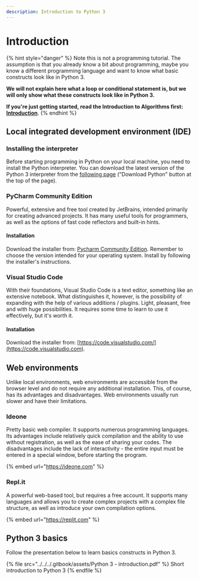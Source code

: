 ```yaml
---
description: Introduction to Python 3
---
```


# Introduction

{% hint style="danger" %}
Note this is not a programming tutorial. The assumption is that you already know a bit about programming, maybe you know a different programming language and want to know what basic constructs look like in Python 3. 

**We will not explain here what a loop or conditional statement is, but we will only show what these constructs look like in Python 3.**

**If you're just getting started, read the Introduction to Algorithms first:** [**Introduction**](../../../algorithms/introduction/).
{% endhint %}

## Local integrated development environment (IDE)

### Installing the interpreter 

Before starting programming in Python on your local machine, you need to install the Python interpreter.
You can download the latest version of the Python 3 interpreter from the [following page](https://www.python.org/downloads/) ("Download Python" button at the top of the page). 

### PyCharm Community Edition

Powerful, extensive and free tool created by JetBrains, intended primarily for creating advanced projects. It has many useful tools for programmers, as well as the options of fast code reflectors and built-in hints.

#### Installation

Download the installer from: [Pycharm Community Edition](https://www.jetbrains.com/pycharm/download/#section=windows). Remember to choose the version intended for your operating system. Install by following the installer's instructions.

### Visual Studio Code

With their foundations, Visual Studio Code is a text editor, something like an extensive notebook. What distinguishes it, however, is the possibility of expanding with the help of various additions / plugins. Light, pleasant, free and with huge possibilities. It requires some time to learn to use it effectively, but it's worth it.

#### Installation

Download the installer from: [https://code.visualstudio.com/](https://code.visualstudio.com).

## Web environments 

Unlike local environments, web environments are accessible from the browser level and do not require any additional installation. This, of course, has its advantages and disadvantages. Web environments usually run slower and have their limitations. 

### Ideone 

Pretty basic web compiler. It supports numerous programming languages. Its advantages include relatively quick compilation and the ability to use without registration, as well as the ease of sharing your codes. The disadvantages include the lack of interactivity - the entire input must be entered in a special window, before starting the program.

{% embed url="https://ideone.com" %}

### Repl.it 

A powerful web-based tool, but requires a free account. It supports many languages and allows you to create complex projects with a complex file structure, as well as introduce your own compilation options.

{% embed url="https://replit.com" %}

## Python 3 basics

Follow the presentation below to learn basics constructs in Python 3.

{% file src="../../../.gitbook/assets/Python 3 - introduction.pdf" %}
Short introduction to Python 3
{% endfile %}
